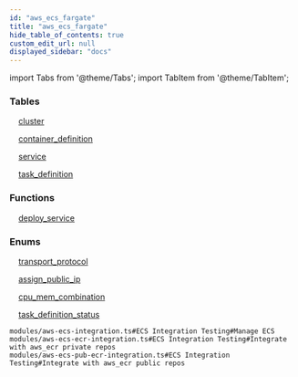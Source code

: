 ```yaml
---
id: "aws_ecs_fargate"
title: "aws_ecs_fargate"
hide_table_of_contents: true
custom_edit_url: null
displayed_sidebar: "docs"
---
```


import Tabs from '@theme/Tabs';
import TabItem from '@theme/TabItem';

<Tabs>
  <TabItem value="Components" label="Components" default>

### Tables

    [cluster](../../aws/tables/aws_ecs_fargate_entity_cluster.Cluster)

    [container_definition](../../aws/tables/aws_ecs_fargate_entity_container_definition.ContainerDefinition)

    [service](../../aws/tables/aws_ecs_fargate_entity_service.Service)

    [task_definition](../../aws/tables/aws_ecs_fargate_entity_task_definition.TaskDefinition)

### Functions
    [deploy_service](../../aws/tables/aws_ecs_fargate_rpcs_deploy_service.DeployServiceRPC)

### Enums
    [transport_protocol](../../aws/enums/aws_ecs_fargate_entity_container_definition.TransportProtocol)

    [assign_public_ip](../../aws/enums/aws_ecs_fargate_entity_service.AssignPublicIp)

    [cpu_mem_combination](../../aws/enums/aws_ecs_fargate_entity_task_definition.CpuMemCombination)

    [task_definition_status](../../aws/enums/aws_ecs_fargate_entity_task_definition.TaskDefinitionStatus)

</TabItem>
  <TabItem value="Code examples" label="Code examples">

```testdoc
modules/aws-ecs-integration.ts#ECS Integration Testing#Manage ECS
modules/aws-ecs-ecr-integration.ts#ECS Integration Testing#Integrate with aws_ecr private repos
modules/aws-ecs-pub-ecr-integration.ts#ECS Integration Testing#Integrate with aws_ecr public repos

```

</TabItem>
</Tabs>
